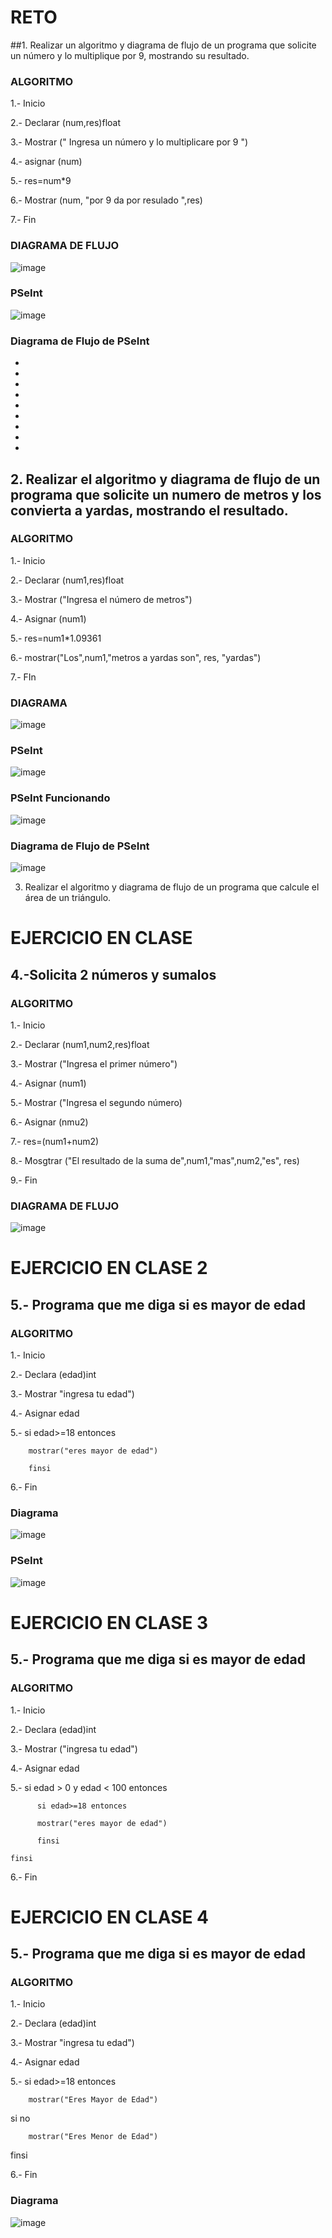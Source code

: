 # RETO
##1. Realizar un algoritmo y diagrama de flujo de un programa que solicite un número y lo multiplique por 9, mostrando su resultado.
   
 ### ALGORITMO
 
 1.- Inicio
 
 2.- Declarar (num,res)float
 
 3.- Mostrar (" Ingresa un número y lo multiplicare por 9 ")
 
 4.- asignar (num)
 
 5.- res=num*9
 
 6.- Mostrar (num, "por 9 da por resulado ",res)
 
 7.- Fin
 
 ### DIAGRAMA DE FLUJO
 
 ![image](https://user-images.githubusercontent.com/104279605/167498142-81a7c10b-3a39-40b7-b800-ae2f0da953a9.png)


### PSeInt

![image](https://user-images.githubusercontent.com/104279605/167499333-8111f77b-94c4-4133-bb66-8704b815ba92.png)

### Diagrama de Flujo de PSeInt
 
 
 
 *
 
 *
 
 *
 
 *
 
 *
 
 *
 
 *
 
 *
 
 *

## 2. Realizar el algoritmo y diagrama de flujo de un programa que solicite un numero de metros y los convierta a yardas, mostrando el resultado.
      
### ALGORITMO   

1.- Inicio

2.- Declarar (num1,res)float

3.- Mostrar ("Ingresa el número de metros")

4.- Asignar (num1)

5.- res=num1*1.09361

6.- mostrar("Los",num1,"metros a yardas son", res, "yardas")

7.- FIn

### DIAGRAMA

![image](https://user-images.githubusercontent.com/104279605/167272499-0a34b394-80d1-4eaa-b767-688aa04578a4.png)

### PSeInt

![image](https://user-images.githubusercontent.com/104279605/167272506-38397e09-4a8c-4841-ae0a-13eb42ddda4d.png)

### PSeInt Funcionando

![image](https://user-images.githubusercontent.com/104279605/167272549-89e98185-3827-4934-ab6f-251bfada4c09.png)


### Diagrama de Flujo de PSeInt

![image](https://user-images.githubusercontent.com/104279605/167272698-7d9fd337-c535-4d28-acf4-c82a5ef55b7d.png)






3. Realizar el algoritmo y diagrama de flujo de un programa que calcule el área de un triángulo.

 




# EJERCICIO EN CLASE

## 4.-Solicita 2 números y sumalos

### ALGORITMO

1.- Inicio

2.- Declarar (num1,num2,res)float

3.- Mostrar ("Ingresa el primer número")

4.- Asignar (num1)

5.- Mostrar ("Ingresa el segundo número)

6.- Asignar (nmu2)

7.- res=(num1+num2)

8.- Mosgtrar ("El resultado de la suma de",num1,"mas",num2,"es", res)

9.- Fin




### DIAGRAMA DE FLUJO

![image](https://user-images.githubusercontent.com/104279605/167271801-ea4e7db6-fdba-4dfc-b1a1-ab78c60811ca.png)


# EJERCICIO EN CLASE 2

## 5.- Programa que me diga si es mayor de edad

### ALGORITMO

1.- Inicio

2.- Declara (edad)int

3.- Mostrar "ingresa tu edad")

4.- Asignar edad

5.- si edad>=18 entonces

        mostrar("eres mayor de edad")
        
        finsi
        
6.- Fin        

### Diagrama

![image](https://user-images.githubusercontent.com/104279605/167273944-a53ddc52-e5ae-4fbd-a8a2-aaa8722ad1a5.png)

### PSeInt 

![image](https://user-images.githubusercontent.com/104279605/167273962-6bfc357c-f4ff-4893-9cc5-064c78cc5a45.png)


# EJERCICIO EN CLASE 3

## 5.- Programa que me diga si es mayor de edad

### ALGORITMO

1.- Inicio

2.- Declara (edad)int

3.- Mostrar ("ingresa tu edad")

4.- Asignar edad

5.- si edad > 0 y edad < 100 entonces

          si edad>=18 entonces
          
          mostrar("eres mayor de edad")
          
          finsi
          
    finsi
    
6.- Fin        




# EJERCICIO EN CLASE 4

## 5.- Programa que me diga si es mayor de edad

### ALGORITMO

1.- Inicio

2.- Declara (edad)int

3.- Mostrar "ingresa tu edad")

4.- Asignar edad

5.- si edad>=18 entonces

        mostrar("Eres Mayor de Edad")
        
si no
        
        mostrar("Eres Menor de Edad")
finsi
        
6.- Fin        


### Diagrama

![image](https://user-images.githubusercontent.com/104279605/167273998-17fd7058-ccfc-4dc4-9d06-18879d16dc2d.png)

